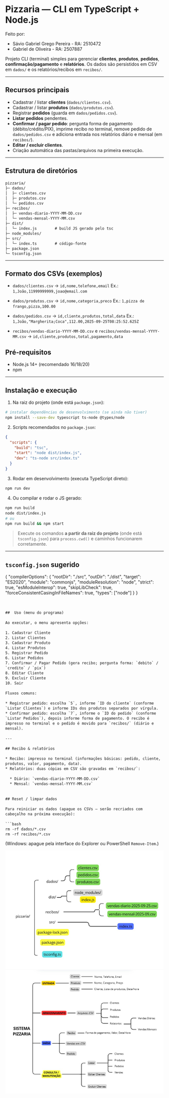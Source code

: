 # Pizzaria — CLI em TypeScript + Node.js
Feito por:
- Sávio Gabriel Grego Pereira - RA: 2510472
- Gabriel de Oliveira - RA: 2507887

Projeto CLI (terminal) simples para gerenciar **clientes**, **produtos**, **pedidos**, **confirmação/pagamento** e **relatórios**. Os dados são persistidos em CSV em `dados/` e os relatórios/recibos em `recibos/`. 

---

## Recursos principais

* Cadastrar / listar **clientes** (`dados/clientes.csv`).
* Cadastrar / listar **produtos** (`dados/produtos.csv`).
* Registrar **pedidos** (guarda em `dados/pedidos.csv`).
* **Listar pedidos** pendentes.
* **Confirmar / pagar pedido**: pergunta forma de pagamento (débito/crédito/PIX), imprime recibo no terminal, remove pedido de `dados/pedidos.csv` e adiciona entrada nos relatórios diário e mensal (em `recibos/`).
* **Editar / excluir clientes**.
* Criação automática das pastas/arquivos na primeira execução.

---

## Estrutura de diretórios

```
pizzaria/
├─ dados/
│  ├─ clientes.csv
│  ├─ produtos.csv
│  └─ pedidos.csv
├─ recibos/
│  ├─ vendas-diario-YYYY-MM-DD.csv
│  └─ vendas-mensal-YYYY-MM.csv
├─ dist/
│  └─ index.js        # build JS gerado pelo tsc
├─ node_modules/
├─ src/
│  └─ index.ts        # código-fonte
├─ package.json
└─ tsconfig.json
```

---

## Formato dos CSVs (exemplos)

* `dados/clientes.csv` → `id,nome,telefone,email`
  Ex.: `1,João,11999999999,joao@email.com`

* `dados/produtos.csv` → `id,nome,categoria,preco`
  Ex.: `1,pizza de frango,pizza,100.00`

* `dados/pedidos.csv` → `id,cliente,produtos,total,data`
  Ex.: `1,João,"Margherita;Coca",112.00,2025-09-25T08:25:52.625Z`

* `recibos/vendas-diario-YYYY-MM-DD.csv` e `recibos/vendas-mensal-YYYY-MM.csv` → `id,cliente,produtos,total,pagamento,data`


## Pré-requisitos

* Node.js 14+ (recomendado 16/18/20)
* npm

---

## Instalação e execução

1. Na raiz do projeto (onde está `package.json`):

```bash
# instalar dependências de desenvolvimento (se ainda não tiver)
npm install --save-dev typescript ts-node @types/node
```

2. Scripts recomendados no `package.json`:

```json
{
  "scripts": {
    "build": "tsc",
    "start": "node dist/index.js",
    "dev": "ts-node src/index.ts"
  }
}
```

3. Rodar em desenvolvimento (executa TypeScript direto):

```bash
npm run dev
```

4. Ou compilar e rodar o JS gerado:

```bash
npm run build
node dist/index.js
# ou
npm run build && npm start
```

> Execute os comandos **a partir da raiz do projeto** (onde está `tsconfig.json`) para `process.cwd()` e caminhos funcionarem corretamente.

---

## `tsconfig.json` sugerido

{
  "compilerOptions": {
    "rootDir": "./src",
    "outDir": "./dist",
    "target": "ES2020",
    "module": "commonjs",
    "moduleResolution": "node",
    "strict": true,
    "esModuleInterop": true,
    "skipLibCheck": true,
    "forceConsistentCasingInFileNames": true,
    "types": ["node"]
  }
}
```


##  Uso (menu do programa)

Ao executar, o menu apresenta opções:

1. Cadastrar Cliente
2. Listar Clientes
3. Cadastrar Produto
4. Listar Produtos
5. Registrar Pedido
6. Listar Pedidos
7. Confirmar / Pagar Pedido (gera recibo; pergunta forma: `debito` / `credito` / `pix`)
8. Editar Cliente
9. Excluir Cliente
10. Sair

Fluxos comuns:

* Registrar pedido: escolha `5`, informe `ID do cliente` (conforme `Listar Clientes`) e informe IDs dos produtos separados por vírgula.
* Confirmar pedido: escolha `7`, informe o `ID do pedido` (conforme `Listar Pedidos`), depois informe forma de pagamento. O recibo é impresso no terminal e o pedido é movido para `recibos/` (diário e mensal).

---

## Recibo & relatórios

* Recibo: impresso no terminal (informações básicas: pedido, cliente, produtos, valor, pagamento, data).
* Relatórios: duas cópias em CSV são gravadas em `recibos/`:

  * Diário: `vendas-diario-YYYY-MM-DD.csv`
  * Mensal: `vendas-mensal-YYYY-MM.csv`


## Reset / limpar dados

Para reiniciar os dados (apague os CSVs — serão recriados com cabeçalho na próxima execução):

```bash
rm -rf dados/*.csv
rm -rf recibos/*.csv
```

(Windows: apague pela interface do Explorer ou PowerShell `Remove-Item`.)


![Diagrama Diretórios](images/diagramadir.jpeg)
![Diagrama Explicativo](images/diagramaexp.jpeg)
